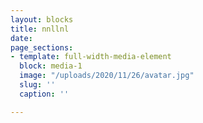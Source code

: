 ```yaml
---
layout: blocks
title: nnllnl
date: 
page_sections:
- template: full-width-media-element
  block: media-1
  image: "/uploads/2020/11/26/avatar.jpg"
  slug: ''
  caption: ''

---
```

